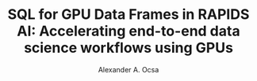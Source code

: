 ---
paperId: 39
author: Alexander A. Ocsa
publicationauthor: Ocsa, A. A.
title: "SQL for GPU Data Frames in RAPIDS AI: Accelerating end-to-end data science workflows using GPUs"
pdf: --
poster: Poster_Alexander_Ocsa
alt: --
type: Poster
topic: Deep Learning
subtopic: Machine Learning
link: 
conference: icml
year: 2019
tags: icml-2019-np
location: California, USA
---